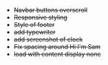* <s>Navbar buttons overscroll</s>
* <s>Responsive styling</s>
* <s>Style of footer</s>
* <s>add typewriter</s>
* <s>add screenshot of clock</s>
* <s>Fix spacing around Hi I'm Sam</s>
* <s>load with content display none</s>